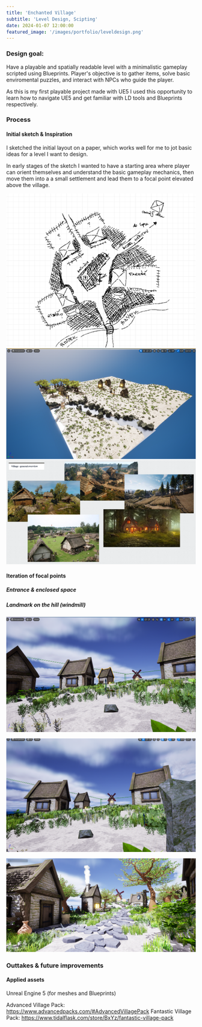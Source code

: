 ```yaml
---
title: 'Enchanted Village'
subtitle: 'Level Design, Scipting'
date: 2024-01-07 12:00:00
featured_image: '/images/portfolio/leveldesign.png'
---
```


### Design goal:
Have a playable and spatially readable level with a minimalistic gameplay scripted using Blueprints. Player's objective is to gather items, solve basic enviromental puzzles, and interact with NPCs who guide the player.

As this is my first playable project made with UE5 I used this opportunity to learn how to navigate UE5 and get familiar with LD tools and Blueprints respectively.

### Process

#### Initial sketch & Inspiration

I sketched the initial layout on a paper, which works well for me to jot basic ideas for a level I want to design.

In early stages of the sketch I wanted to have a starting area where player can orient themselves and understand the basic gameplay mechanics, then move them into a a small settlement and lead them to a focal point elevated above the village.

<div class="gallery" data-columns="2">
    <img src="/images/portfolio/sketch.png">
    <img src="/images/portfolio/earlyphase.png">
    <img src="/images/portfolio/inspiration.png">
    
</div>

#### Iteration of focal points

##### Entrance & enclosed space

##### Landmark on the hill (windmill)

![](/images/portfolio/iteratingwindmill1.png)


![](/images/portfolio/iteratingwindmill2.png)


![](/images/portfolio/windmill.png)


### Outtakes & future improvements



#### Applied assets
Unreal Engine 5 (for meshes and Blueprints)

Advanced Village Pack: https://www.advancedpacks.com/#AdvancedVillagePack
Fantastic Village Pack: https://www.tidalflask.com/store/BxYz/fantastic-village-pack
